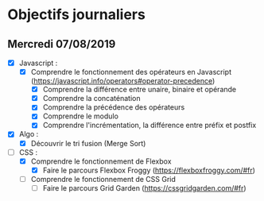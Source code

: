 # Objectifs journaliers

## Mercredi 07/08/2019


* [X] Javascript :
  * [X] Comprendre le fonctionnement des opérateurs en Javascript (https://javascript.info/operators#operator-precedence)
    * [X] Comprendre la différence entre unaire, binaire et opérande
    * [X] Comprendre la concaténation
    * [X] Comprendre la précédence des opérateurs
    * [X] Comprendre le modulo
    * [X] Comprendre l'incrémentation, la différence entre préfix et postfix

* [X] Algo : 
  * [X] Découvrir le tri fusion (Merge Sort)

* [ ] CSS : 
  * [X] Comprendre le fonctionnement de Flexbox
    * [X] Faire le parcours Flexbox Froggy (https://flexboxfroggy.com/#fr)
  * [ ] Comprendre le fonctionnement de CSS Grid
    * [ ] Faire le parcours Grid Garden (https://cssgridgarden.com/#fr)
